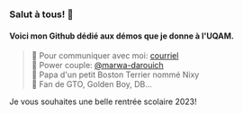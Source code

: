 ### Salut à tous! 👋
#### Voici mon Github dédié aux démos que je donne à l'UQAM.

>💌 Pour communiquer avec moi: [courriel](mailto:osorio_arancibia.aaron@courrier.uqam.ca?subject=[GitHub]%20Aide%20labo%20INF3190)  
>🩵 Power couple: [@marwa-darouich](https://www.github.com/marwa-darouich)  
>🐶 Papa d'un petit Boston Terrier nommé Nixy  
>🍜 Fan de GTO, Golden Boy, DB...  

Je vous souhaites une belle rentrée scolaire 2023!
